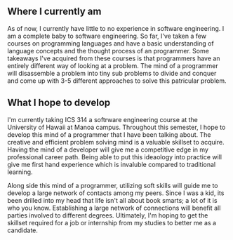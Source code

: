 
## Where I currently am

As of now, I currently have little to no experience in software engineering. I am a complete baby to software engineering. So far, I've taken a few courses on programming languages and have a basic understanding of language concepts and the thought process of an programmer. Some takeaways I've acquired from these courses is that programmers have an entirely different way of looking at a problem. The mind of a programmer will disassemble a problem into tiny sub problems to divide and conquer and come up with 3-5 different approaches to solve this patricular problem. 
    
## What I hope to develop

I'm currently taking ICS 314 a softrware engineering course at the University of Hawaii at Manoa campus. Throughout this semester, I hope to develop this mind of a programmer that I have been talking about. The creative and efficient problem solving mind is a valuable skillset to acquire. Having the mind of a developer will give me a competitive edge in my professional career path. Being able to put this ideaology into practice will give me first hand experience which is invaluble compared to traditional learning. 

Along side this mind of a programmer, utilizing soft skills will guide me to develop a large network of contacts among my peers. Since I was a kid, its been drilled into my head that life isn't all about book smarts; a lot of it is who you know. Establishing a large network of connections will benefit all parties involved to different degrees. Ultimately, I'm hoping to get the skillset required for a job or internship from my studies to better me as a candidate.

